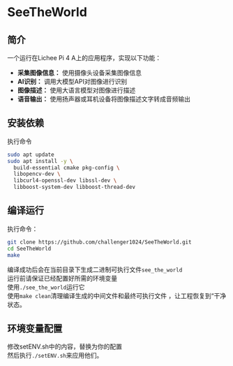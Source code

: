 # SeeTheWorld

## 简介
一个运行在Lichee Pi 4 A上的应用程序，实现以下功能：
- **采集图像信息：** 使用摄像头设备采集图像信息
- **AI识别：** 调用大模型API对图像进行识别
- **图像描述：** 使用大语言模型对图像进行描述
- **语音输出：** 使用扬声器或耳机设备将图像描述文字转成音频输出

## 安装依赖
执行命令
```bash
sudo apt update
sudo apt install -y \
  build-essential cmake pkg-config \
  libopencv-dev \
  libcurl4-openssl-dev libssl-dev \
  libboost-system-dev libboost-thread-dev
```
## 编译运行
执行命令：
```bash
git clone https://github.com/challenger1024/SeeTheWorld.git
cd SeeTheWorld
make
````
编译成功后会在当前目录下生成二进制可执行文件`see_the_world`  
运行前请保证已经配置好所需的环境变量  
使用`./see_the_world`运行它  
使用`make clean`清理编译生成的中间文件和最终可执行文件 ，让工程恢复到“干净状态。
## 环境变量配置
修改setENV.sh中的内容，替换为你的配置  
然后执行`./setENV.sh`来应用他们。
